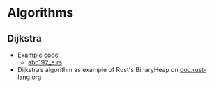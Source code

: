 # Algorithms
## Dijkstra

- Example code
  - [abc192_e.rs](./atcoder.jp/abc192/abc192_e.rs)
-  Dijkstra’s algorithm as example of Rust's BinaryHeap on [doc.rust-lang.org](https://doc.rust-lang.org/std/collections/binary_heap/index.html#examples)
